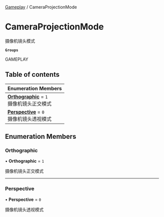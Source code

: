 [Gameplay](../modules/Gameplay.Gameplay.md) / CameraProjectionMode

# CameraProjectionMode <Badge type="tip" text="Enumeration" /> <Score text="CameraProjectionMode" />

摄像机镜头模式

**`Groups`**

GAMEPLAY

## Table of contents

| Enumeration Members |
| :-----|
| **[Orthographic](Gameplay.CameraProjectionMode.md#orthographic)** = ``1`` <br> 摄像机镜头正交模式|
| **[Perspective](Gameplay.CameraProjectionMode.md#perspective)** = ``0`` <br> 摄像机镜头透视模式|

## Enumeration Members

### Orthographic <Score text="Orthographic" /> 

• **Orthographic** = ``1``

摄像机镜头正交模式

___

### Perspective <Score text="Perspective" /> 

• **Perspective** = ``0``

摄像机镜头透视模式
